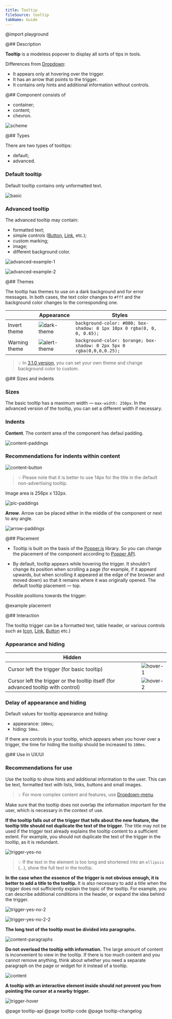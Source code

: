 ```yaml
---
title: Tooltip
fileSource: tooltip
tabName: Guide
---
```


@import playground

@## Description

**Tooltip** is a modeless popover to display all sorts of tips in tools.

Differences from [Dropdown](/components/dropdown/):

- It appears only at hovering over the trigger.
- It has an arrow that points to the trigger.
- It contains only hints and additional information without controls.

@## Component consists of

- container;
- content;
- chevron.

![scheme](static/tooltip-scheme.png)

@## Types

There are two types of tooltips:

- default;
- advanced.

### Default tooltip

Default tooltip contains only unformatted text.

![basic](static/tooltip-basic.png)

### Advanced tooltip

The advanced tooltip may contain:

- formatted text;
- simple controls ([Button](/components/button/), [Link](/components/link/), etc.);
- custom marking;
- image;
- different background color.

![advanced-example-1](static/tooltip-advanced.png)

![advanced-example-2](static/tooltip-advanced-2.png)

@## Themes

The tooltip has themes to use on a dark background and for error messages. In both cases, the text color changes to `#fff` and the background color changes to the corresponding one.

|               | Appearance                             | Styles                                                                  |
| ------------- | -------------------------------------- | ----------------------------------------------------------------------- |
| Invert theme  | ![dark-theme](static/dark-theme.png)   | `background-color: #000; box-shadow: 0 1px 10px 0 rgba(0, 0, 0, 0.65);` |
| Warning theme | ![alert-theme](static/alert-theme.png) | `background-color: $orange; box-shadow: 0 2px 5px 0 rgba(0,0,0,0.25);`  |

> 💡 In [3.1.0 version](http://i.semrush.com/components/tooltip/#Changelog), you can set your own theme and change background color to custom.

@## Sizes and indents

### Sizes

The basic tooltip has a maximum width — `max-width: 250px`. In the advanced version of the tooltip, you can set a different width if necessary.

### Indents

**Content**. The content area of the component has defaul padding.

![content-paddings](static/tooltip-content-paddings.png)

### Recommendations for indents within content

![content-button](static/tooltip-button.png)

> 💡 Please note that it is better to use 14px for the title in the default non-advertising tooltip.

Image area is 256px х 132px.

![pic-paddings](static/tooltip-pic-paddings.png)

**Arrow**. Arrow can be placed either in the middle of the component or next to any angle.

![arrow-paddings](static/tooltip-arrow-paddings.png)

@## Placement

- Tooltip is built on the basis of the [Popper.js](https://popper.js.org/) library. So you can change the placement of the component according to [Popper API](/utils/popper/popper-api/).

- By default, tooltip appears while hovering the trigger. It shouldn't change its position when scrolling a page (for example, if it appeard upwards, but when scrolling it appeared at the edge of the browser and moved down) so that it remains where it was originally opened. The default tooltip placement — top.

Possible positions towards the trigger:

@example placement

@## Interaction

The tooltip trigger can be a formatted text, table header, or various controls such as [Icon](/style/icon/), [Link](/components/link/), [Button](/components/button/) etc.)

### Appearance and hiding

| Hidden                                                                            |                                |
| --------------------------------------------------------------------------------- | ------------------------------ |
| Cursor left the trigger (for basic tooltip)                                       | ![hover-1](static/hover-1.png) |
| Cursor left the trigger or the tooltip itself (for advanced tooltip with control) | ![hover-2](static/hover-2.png) |

### Delay of appearance and hiding

Default values for tooltip appearance and hiding:

- appearance: `100ms`;
- hiding: `50ms`.

If there are controls in your tooltip, which appears when you hover over a trigger, the time for hiding the tooltip should be increased to `100ms`.

@## Use in UX/UI

### Recommendations for use

Use the tooltip to show hints and additional information to the user. This can be text, formatted text with lists, links, buttons and small images.

> 💡 For more complex content and features, use [Dropdown-menu](/components/dropdown-menu/).

Make sure that the tooltip does not overlap the information important for the user, which is necessary in the context of use.

**If the tooltip falls out of the trigger that tells about the new feature, the tooltip title should not duplicate the text of the trigger.** The title may not be used if the trigger text already explains the tooltip content to a sufficient extent. For example, you should not duplicate the text of the trigger in the tooltip, as it is redundant.

![trigger-yes-no](static/tooltip-trigger-yes-no.png)

> 💡 If the text in the element is too long and shortened into an `ellipsis` (...), show the full text in the tooltip.

**In the case when the essence of the trigger is not obvious enough, it is better to add a title to the tooltip.** It is also necessary to add a title when the trigger does not sufficiently explain the topic of the tooltip. For example, you can describe additional conditions in the header, or expand the idea behind the trigger.

![trigger-yes-no-2](static/tooltip-trigger2-yes-no.png)

![trigger-yes-no-2-2](static/tooltip-trigger2-2-yes-no.png)

**The long text of the tooltip must be divided into paragraphs.**

![content-paragraphs](static/tooltip-text-yes-no.png)

**Do not overload the tooltip with information.** The large amount of content is inconvenient to view in the tooltip. If there is too much content and you cannot remove anything, think about whether you need a separate paragraph on the page or widget for it instead of a tooltip.

![content](static/tooltip-content-yes-no.png)

**A tooltip with an interactive element inside should not prevent you from pointing the cursor at a nearby trigger.**

![trigger-hover](static/tooltip-hover-yes-no.png)

@page tooltip-api
@page tooltip-code
@page tooltip-changelog
